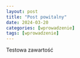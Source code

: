 ```yaml
---
layout: post
title: "Post powitalny"
date: 2024-03-20
categories: [wprowadzenie]
tags: [wprowadzenie]
---
```


Testowa zawartość